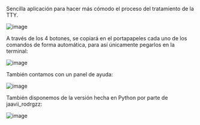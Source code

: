 Sencilla aplicación para hacer más cómodo el proceso del tratamiento de la TTY.

![image](https://github.com/Maalfer/PinguTTY/assets/96432001/ef180a3a-5164-4c59-b557-0f2573bff831)

A través de los 4 botones, se copiará en el portapapeles cada uno de los comandos de forma automática, para así únicamente pegarlos en la terminal:

![image](https://github.com/Maalfer/PinguTTY/assets/96432001/a8a971a0-709b-4d9b-acc8-f69260503a10)

También contamos con un panel de ayuda:

![image](https://github.com/Maalfer/PinguTTY/assets/96432001/6d54b2dc-0d06-455a-a6f6-1e335964f848)

También disponemos de la versión hecha en Python por parte de jaavii_rodrgzz:

![image](https://github.com/Maalfer/PinguTTY/assets/96432001/380acd07-a3df-4351-bbed-f60e2616e8f9)
